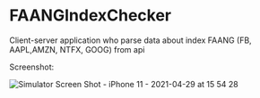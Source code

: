# FAANGIndexChecker
Client-server application who parse data about index FAANG (FB, AAPL,AMZN, NTFX, GOOG) from api

Screenshot: 



![Simulator Screen Shot - iPhone 11 - 2021-04-29 at 15 54 28](https://user-images.githubusercontent.com/83255642/116525882-30950280-a903-11eb-92a4-3bfc65e58319.png)
